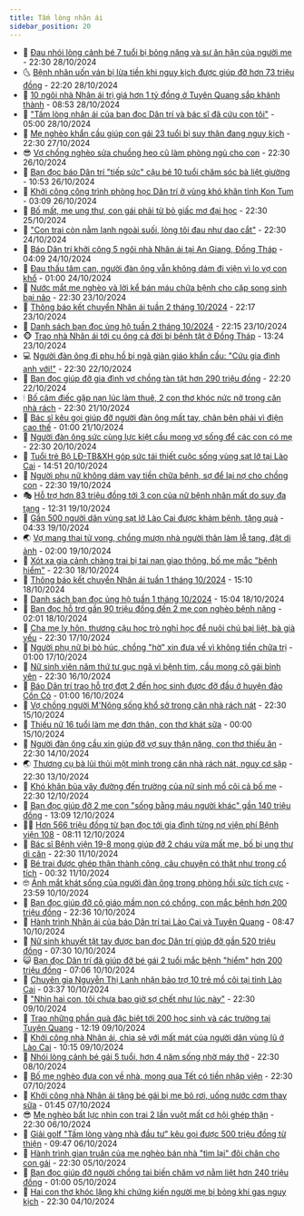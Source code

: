 ```yaml
---
title: Tấm lòng nhân ái
sidebar_position: 20
---
```


<!-- dantri-tam-long-nhan-ai:START -->
- 🌝 [Đau nhói lòng cảnh bé 7 tuổi bị bỏng nặng và sự ân hận của người mẹ](https://dantri.com.vn/tam-long-nhan-ai/dau-nhoi-long-canh-be-7-tuoi-bi-bong-nang-va-su-an-han-cua-nguoi-me-20241026095952267.htm) - 22:30 28/10/2024
- 🌜 [Bệnh nhân uốn ván bị lừa tiền khi nguy kịch được giúp đỡ hơn 73 triệu đồng](https://dantri.com.vn/tam-long-nhan-ai/benh-nhan-uon-van-bi-lua-tien-khi-nguy-kich-duoc-giup-do-hon-73-trieu-dong-20241027145439065.htm) - 22:20 28/10/2024
- 👀 [10 ngôi nhà Nhân ái trị giá hơn 1 tỷ đồng ở Tuyên Quang sắp khánh thành](https://dantri.com.vn/tam-long-nhan-ai/10-ngoi-nha-nhan-ai-tri-gia-hon-1-ty-dong-o-tuyen-quang-sap-khanh-thanh-20241028120550040.htm) - 08:53 28/10/2024
- 🚀 [&quot;Tấm lòng nhân ái của bạn đọc Dân trí và bác sĩ đã cứu con tôi&quot;](https://dantri.com.vn/tam-long-nhan-ai/tam-long-nhan-ai-cua-ban-doc-dan-tri-va-bac-si-da-cuu-con-toi-20241026162356685.htm) - 05:00 28/10/2024
- 🦅 [Mẹ nghèo khẩn cầu giúp con gái 23 tuổi bị suy thận đang nguy kịch](https://dantri.com.vn/tam-long-nhan-ai/me-ngheo-khan-cau-giup-con-gai-23-tuoi-bi-suy-than-dang-nguy-kich-20240506110137327.htm) - 22:30 27/10/2024
- 😎 [Vợ chồng nghèo sửa chuồng heo cũ làm phòng ngủ cho con](https://dantri.com.vn/tam-long-nhan-ai/vo-chong-ngheo-sua-chuong-heo-cu-lam-phong-ngu-cho-con-20241023175554493.htm) - 22:30 26/10/2024
- 🎡 [Bạn đọc báo Dân trí &quot;tiếp sức&quot; cậu bé 10 tuổi chăm sóc bà liệt giường](https://dantri.com.vn/tam-long-nhan-ai/ban-doc-bao-dan-tri-tiep-suc-cau-be-10-tuoi-cham-soc-ba-liet-giuong-20241026093008846.htm) - 10:53 26/10/2024
- 🌮 [Khởi công công trình phòng học Dân trí ở vùng khó khăn tỉnh Kon Tum](https://dantri.com.vn/tam-long-nhan-ai/khoi-cong-cong-trinh-phong-hoc-dan-tri-o-vung-kho-khan-tinh-kon-tum-20241025222154750.htm) - 03:09 26/10/2024
- 💼 [Bố mất, mẹ ung thư, con gái phải từ bỏ giấc mơ đại học](https://dantri.com.vn/tam-long-nhan-ai/bo-mat-me-ung-thu-con-gai-phai-tu-bo-giac-mo-dai-hoc-20241022151536532.htm) - 22:30 25/10/2024
- 🎊 [&quot;Con trai còn nằm lạnh ngoài suối, lòng tôi đau như dao cắt&quot;](https://dantri.com.vn/tam-long-nhan-ai/con-trai-con-nam-lanh-ngoai-suoi-long-toi-dau-nhu-dao-cat-20241021215456834.htm) - 22:30 24/10/2024
- 📝 [Báo Dân trí khởi công 5 ngôi nhà Nhân ái tại An Giang, Đồng Tháp](https://dantri.com.vn/tam-long-nhan-ai/bao-dan-tri-khoi-cong-5-ngoi-nha-nhan-ai-tai-an-giang-dong-thap-20241024083044645.htm) - 04:09 24/10/2024
- 🤗 [Đau thấu tâm can, người đàn ông vẫn không dám đi viện vì lo vợ con khổ](https://dantri.com.vn/tam-long-nhan-ai/dau-thau-tam-can-nguoi-dan-ong-van-khong-dam-di-vien-vi-lo-vo-con-kho-20241021181046061.htm) - 01:00 24/10/2024
- 🌈 [Nước mắt mẹ nghèo và lời kể bán máu chữa bệnh cho cặp song sinh bại não](https://dantri.com.vn/tam-long-nhan-ai/nuoc-mat-me-ngheo-va-loi-ke-ban-mau-chua-benh-cho-cap-song-sinh-bai-nao-20241021182534105.htm) - 22:30 23/10/2024
- 🌝 [Thông báo kết chuyển Nhân ái tuần 2 tháng 10/2024](https://dantri.com.vn/tam-long-nhan-ai/thong-bao-ket-chuyen-nhan-ai-tuan-2-thang-102024-20241023220616704.htm) - 22:17 23/10/2024
- 🦒 [Danh sách bạn đọc ủng hộ tuần 2 tháng 10/2024](https://dantri.com.vn/tam-long-nhan-ai/danh-sach-ban-doc-ung-ho-tuan-2-thang-102024-20241023220151342.htm) - 22:15 23/10/2024
- 🐵 [Trao nhà Nhân ái tới cụ ông cả đời bị bệnh tật ở Đồng Tháp](https://dantri.com.vn/tam-long-nhan-ai/trao-nha-nhan-ai-toi-cu-ong-ca-doi-bi-benh-tat-o-dong-thap-20241022230040323.htm) - 13:24 23/10/2024
- 💻 [Người đàn ông đi phụ hồ bị ngã giàn giáo khẩn cầu: &quot;Cứu gia đình anh với!&quot;](https://dantri.com.vn/tam-long-nhan-ai/nguoi-dan-ong-di-phu-ho-bi-nga-gian-giao-khan-cau-cuu-gia-dinh-anh-voi-20241016093602512.htm) - 22:30 22/10/2024
- 🦆 [Bạn đọc giúp đỡ gia đình vợ chồng tàn tật hơn 290 triệu đồng](https://dantri.com.vn/tam-long-nhan-ai/ban-doc-giup-do-gia-dinh-vo-chong-tan-tat-hon-290-trieu-dong-20241022163316399.htm) - 22:20 22/10/2024
- 🕯 [Bố câm điếc gặp nạn lúc làm thuê, 2 con thơ khóc nức nở trong căn nhà rách](https://dantri.com.vn/tam-long-nhan-ai/bo-cam-diec-gap-nan-luc-lam-thue-2-con-tho-khoc-nuc-no-trong-can-nha-rach-20241020160830184.htm) - 22:30 21/10/2024
- 🤩 [Bác sĩ kêu gọi giúp đỡ người đàn ông mất tay, chân bên phải vì điện cao thế](https://dantri.com.vn/tam-long-nhan-ai/bac-si-keu-goi-giup-do-nguoi-dan-ong-mat-tay-chan-ben-phai-vi-dien-cao-the-20241019102149285.htm) - 01:00 21/10/2024
- 🎡 [Người đàn ông sức cùng lực kiệt cầu mong vợ sống để các con có mẹ](https://dantri.com.vn/tam-long-nhan-ai/nguoi-dan-ong-suc-cung-luc-kiet-cau-mong-vo-song-de-cac-con-co-me-20241015014257664.htm) - 22:30 20/10/2024
- 🤠 [Tuổi trẻ Bộ LĐ-TB&amp;XH góp sức tái thiết cuộc sống vùng sạt lở tại Lào Cai](https://dantri.com.vn/tam-long-nhan-ai/tuoi-tre-bo-ld-tbxh-gop-suc-tai-thiet-cuoc-song-vung-sat-lo-tai-lao-cai-20241020204713531.htm) - 14:51 20/10/2024
- 🌋 [Người phụ nữ không dám vay tiền chữa bệnh, sợ để lại nợ cho chồng con](https://dantri.com.vn/tam-long-nhan-ai/nguoi-phu-nu-khong-dam-vay-tien-chua-benh-so-de-lai-no-cho-chong-con-20241016063722504.htm) - 22:30 19/10/2024
- 🎭 [Hỗ trợ hơn 83 triệu đồng tới 3 con của nữ bệnh nhân mất do suy đa tạng](https://dantri.com.vn/tam-long-nhan-ai/ho-tro-hon-83-trieu-dong-toi-3-con-cua-nu-benh-nhan-mat-do-suy-da-tang-20241019083725174.htm) - 12:31 19/10/2024
- 🤠 [Gần 500 người dân vùng sạt lở Lào Cai được khám bệnh, tặng quà](https://dantri.com.vn/tam-long-nhan-ai/gan-500-nguoi-dan-vung-sat-lo-lao-cai-duoc-kham-benh-tang-qua-20241019103152897.htm) - 04:33 19/10/2024
- 🌏 [Vợ mang thai tử vong, chồng mượn nhà người thân làm lễ tang, đặt di ảnh](https://dantri.com.vn/tam-long-nhan-ai/vo-mang-thai-tu-vong-chong-muon-nha-nguoi-than-lam-le-tang-dat-di-anh-20241017154841819.htm) - 02:00 19/10/2024
- 🚀 [Xót xa gia cảnh chàng trai bị tai nạn giao thông, bố mẹ mắc &quot;bệnh hiểm&quot;](https://dantri.com.vn/tam-long-nhan-ai/xot-xa-gia-canh-chang-trai-bi-tai-nan-giao-thong-bo-me-mac-benh-hiem-20241016170833800.htm) - 22:30 18/10/2024
- 🚀 [Thông báo kết chuyển Nhân ái tuần 1 tháng 10/2024](https://dantri.com.vn/tam-long-nhan-ai/thong-bao-ket-chuyen-nhan-ai-tuan-1-thang-102024-20241018212718075.htm) - 15:10 18/10/2024
- 👹 [Danh sách bạn đọc ủng hộ tuần 1 tháng 10/2024](https://dantri.com.vn/tam-long-nhan-ai/danh-sach-ban-doc-ung-ho-tuan-1-thang-102024-20241018212236910.htm) - 15:04 18/10/2024
- 🫶 [Bạn đọc hỗ trợ gần 90 triệu đồng đến 2 mẹ con nghèo bệnh nặng](https://dantri.com.vn/tam-long-nhan-ai/ban-doc-ho-tro-gan-90-trieu-dong-den-2-me-con-ngheo-benh-nang-20241017153722010.htm) - 02:01 18/10/2024
- 🐻 [Cha mẹ ly hôn, thương cậu học trò nghỉ học để nuôi chú bại liệt, bà già yếu](https://dantri.com.vn/tam-long-nhan-ai/cha-me-ly-hon-thuong-cau-hoc-tro-nghi-hoc-de-nuoi-chu-bai-liet-ba-gia-yeu-20240911161626053.htm) - 22:30 17/10/2024
- 🌋 [Người phụ nữ bị bò húc, chồng &quot;hờ&quot; xin đưa về vì không tiền chữa trị](https://dantri.com.vn/tam-long-nhan-ai/nguoi-phu-nu-bi-bo-huc-chong-ho-xin-dua-ve-vi-khong-tien-chua-tri-20241014145621340.htm) - 01:00 17/10/2024
- 🧰 [Nữ sinh viên năm thứ tư gục ngã vì bệnh tim, cầu mong cô gái  bình yên](https://dantri.com.vn/tam-long-nhan-ai/nu-sinh-vien-nam-thu-tu-guc-nga-vi-benh-tim-cau-mong-co-gai-binh-yen-20241015154144720.htm) - 22:30 16/10/2024
- 💄 [Báo Dân trí trao hỗ trợ đợt 2 đến học sinh được đỡ đầu ở huyện đảo Cồn Cỏ](https://dantri.com.vn/tam-long-nhan-ai/bao-dan-tri-trao-ho-tro-dot-2-den-hoc-sinh-duoc-do-dau-o-huyen-dao-con-co-20241015172032142.htm) - 01:00 16/10/2024
- 🌝 [Vợ chồng người M&#39;Nông sống khổ sở trong căn nhà rách nát](https://dantri.com.vn/tam-long-nhan-ai/vo-chong-nguoi-mnong-song-kho-so-trong-can-nha-rach-nat-20241014110748948.htm) - 22:30 15/10/2024
- 🔭 [Thiếu nữ 16 tuổi làm mẹ đơn thân, con thơ khát sữa](https://dantri.com.vn/tam-long-nhan-ai/thieu-nu-16-tuoi-lam-me-don-than-con-tho-khat-sua-20241014152527196.htm) - 00:00 15/10/2024
- 🦒 [Người đàn ông cầu xin giúp đỡ vợ suy thận nặng, con thơ thiếu ăn](https://dantri.com.vn/tam-long-nhan-ai/nguoi-dan-ong-cau-xin-giup-do-vo-suy-than-nang-con-tho-thieu-an-20241011114330353.htm) - 22:30 14/10/2024
- 🌏 [Thương cụ bà lủi thủi một mình trong căn nhà rách nát, nguy cơ sập](https://dantri.com.vn/tam-long-nhan-ai/thuong-cu-ba-lui-thui-mot-minh-trong-can-nha-rach-nat-nguy-co-sap-20241013083710102.htm) - 22:30 13/10/2024
- 🦣 [Khó khăn bủa vây đường đến trường của nữ sinh mồ côi cả bố mẹ](https://dantri.com.vn/tam-long-nhan-ai/kho-khan-bua-vay-duong-den-truong-cua-nu-sinh-mo-coi-ca-bo-me-20241012093428071.htm) - 22:30 12/10/2024
- 🤗 [Bạn đọc giúp đỡ 2 mẹ con &quot;sống bằng máu người khác&quot; gần 140 triệu đồng](https://dantri.com.vn/tam-long-nhan-ai/ban-doc-giup-do-2-me-con-song-bang-mau-nguoi-khac-gan-140-trieu-dong-20241011145413841.htm) - 13:09 12/10/2024
- 🧑‍🏫 [Hơn 566 triệu đồng từ bạn đọc tới gia đình từng nợ viện phí Bệnh viện 108](https://dantri.com.vn/tam-long-nhan-ai/hon-566-trieu-dong-tu-ban-doc-toi-gia-dinh-tung-no-vien-phi-benh-vien-108-20241012151041589.htm) - 08:11 12/10/2024
- 🤠 [Bác sĩ Bệnh viện 19-8 mong giúp đỡ 2 cháu vừa mất mẹ, bố bị ung thư di căn](https://dantri.com.vn/tam-long-nhan-ai/bac-si-benh-vien-19-8-mong-giup-do-2-chau-vua-mat-me-bo-bi-ung-thu-di-can-20241012030934684.htm) - 22:30 11/10/2024
- 🦆 [Bé trai được ghép thận thành công, câu chuyện có thật như trong cổ tích](https://dantri.com.vn/tam-long-nhan-ai/be-trai-duoc-ghep-than-thanh-cong-cau-chuyen-co-that-nhu-trong-co-tich-20241009120354418.htm) - 00:32 11/10/2024
- 🤓 [Ánh mắt khát sống của người đàn ông trong phòng hồi sức tích cực](https://dantri.com.vn/tam-long-nhan-ai/anh-mat-khat-song-cua-nguoi-dan-ong-trong-phong-hoi-suc-tich-cuc-20241010170813871.htm) - 23:59 10/10/2024
- 🫶 [Bạn đọc giúp đỡ cô giáo mầm non có chồng, con mắc bệnh hơn 200 triệu đồng](https://dantri.com.vn/tam-long-nhan-ai/ban-doc-giup-do-co-giao-mam-non-co-chong-con-mac-benh-hon-200-trieu-dong-20241009124107014.htm) - 22:36 10/10/2024
- 🎊 [Hành trình Nhân ái của báo Dân trí tại Lào Cai và Tuyên Quang](https://dantri.com.vn/tam-long-nhan-ai/hanh-trinh-nhan-ai-cua-bao-dan-tri-tai-lao-cai-va-tuyen-quang-20241010142040183.htm) - 08:47 10/10/2024
- 🦏 [Nữ sinh khuyết tật tay được bạn đọc Dân trí giúp đỡ gần 520 triệu đồng](https://dantri.com.vn/tam-long-nhan-ai/nu-sinh-khuyet-tat-tay-duoc-ban-doc-dan-tri-giup-do-gan-520-trieu-dong-20241009130922228.htm) - 07:30 10/10/2024
- 😺 [Bạn đọc Dân trí đã giúp đỡ bé gái 2 tuổi mắc bệnh &quot;hiểm&quot; hơn 200 triệu đồng](https://dantri.com.vn/tam-long-nhan-ai/ban-doc-dan-tri-da-giup-do-be-gai-2-tuoi-mac-benh-hiem-hon-200-trieu-dong-20241009044318674.htm) - 07:06 10/10/2024
- 🥰 [Chuyên gia Nguyễn Thị Lanh nhận bảo trợ 10 trẻ mồ côi tại tỉnh Lào Cai](https://dantri.com.vn/tam-long-nhan-ai/chuyen-gia-nguyen-thi-lanh-nhan-bao-tro-10-tre-mo-coi-tai-tinh-lao-cai-20241010082952764.htm) - 03:37 10/10/2024
- 🚀 [&quot;Nhìn hai con, tôi chưa bao giờ sợ chết như lúc này&quot;](https://dantri.com.vn/tam-long-nhan-ai/nhin-hai-con-toi-chua-bao-gio-so-chet-nhu-luc-nay-20241009160126424.htm) - 22:30 09/10/2024
- 🌁 [Trao những phần quà đặc biệt tới 200 học sinh và các trường tại Tuyên Quang](https://dantri.com.vn/tam-long-nhan-ai/trao-nhung-phan-qua-dac-biet-toi-200-hoc-sinh-va-cac-truong-tai-tuyen-quang-20241009175121097.htm) - 12:19 09/10/2024
- 🚀 [Khởi công nhà Nhân ái, chia sẻ với mất mát của người dân vùng lũ ở Lào Cai](https://dantri.com.vn/tam-long-nhan-ai/khoi-cong-nha-nhan-ai-chia-se-voi-mat-mat-cua-nguoi-dan-vung-lu-o-lao-cai-20241009121637784.htm) - 10:15 09/10/2024
- 🤗 [Nhói lòng cảnh bé gái 5 tuổi, hơn 4 năm sống nhờ máy thở](https://dantri.com.vn/tam-long-nhan-ai/nhoi-long-canh-be-gai-5-tuoi-hon-4-nam-song-nho-may-tho-20241006170956513.htm) - 22:30 08/10/2024
- 💫 [Bố mẹ nghèo đưa con về nhà, mong qua Tết có tiền nhập viện](https://dantri.com.vn/tam-long-nhan-ai/bo-me-ngheo-dua-con-ve-nha-mong-qua-tet-co-tien-nhap-vien-20241006163239956.htm) - 22:30 07/10/2024
- 💼 [Khởi công nhà Nhân ái tặng bé gái bị mẹ bỏ rơi, uống nước cơm thay sữa](https://dantri.com.vn/tam-long-nhan-ai/khoi-cong-nha-nhan-ai-tang-be-gai-bi-me-bo-roi-uong-nuoc-com-thay-sua-20241006202815957.htm) - 01:45 07/10/2024
- 😎 [Mẹ nghèo bất lực nhìn con trai 2 lần vuột mất cơ hội ghép thận](https://dantri.com.vn/tam-long-nhan-ai/me-ngheo-bat-luc-nhin-con-trai-2-lan-vuot-mat-co-hoi-ghep-than-20241005224758324.htm) - 22:30 06/10/2024
- 🥳 [Giải golf &quot;Tấm lòng vàng nhà đầu tư&quot; kêu gọi được 500 triệu đồng từ thiện](https://dantri.com.vn/tam-long-nhan-ai/giai-golf-tam-long-vang-nha-dau-tu-keu-goi-duoc-500-trieu-dong-tu-thien-20241006152215225.htm) - 09:47 06/10/2024
- 📝 [Hành trình gian truân của mẹ nghèo bán nhà &quot;tìm lại&quot; đôi chân cho con gái](https://dantri.com.vn/tam-long-nhan-ai/hanh-trinh-gian-truan-cua-me-ngheo-ban-nha-tim-lai-doi-chan-cho-con-gai-20241005112904824.htm) - 22:30 05/10/2024
- 🦄 [Bạn đọc giúp đỡ người chồng tai biến chăm vợ nằm liệt hơn 240 triệu đồng](https://dantri.com.vn/tam-long-nhan-ai/ban-doc-giup-do-nguoi-chong-tai-bien-cham-vo-nam-liet-hon-240-trieu-dong-20241004150705184.htm) - 01:00 05/10/2024
- 💼 [Hai con thơ khóc lặng khi chứng kiến người mẹ bị bỏng khí gas nguy kịch](https://dantri.com.vn/tam-long-nhan-ai/hai-con-tho-khoc-lang-khi-chung-kien-nguoi-me-bi-bong-khi-gas-nguy-kich-20241003200905606.htm) - 22:30 04/10/2024<!-- dantri-tam-long-nhan-ai:END -->

